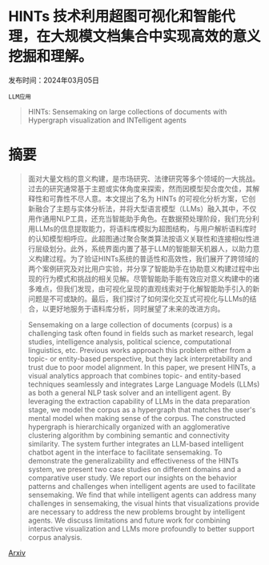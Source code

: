 # HINTs 技术利用超图可视化和智能代理，在大规模文档集合中实现高效的意义挖掘和理解。

发布时间：2024年03月05日

`LLM应用`

> HINTs: Sensemaking on large collections of documents with Hypergraph visualization and INTelligent agents

# 摘要

> 面对大量文档的意义构建，是市场研究、法律研究等多个领域的一大挑战。过去的研究通常基于主题或实体角度来探索，然而因模型契合度欠佳，其解释性和可靠性不尽人意。本文提出了名为 HINTs 的可视化分析方案，它创新融合了主题与实体分析法，并将大型语言模型（LLMs）融入其中，不仅用作通用NLP工具，还充当智能助手角色。在数据预处理阶段，我们充分利用LLMs的信息提取能力，将语料库模拟为超图结构，与用户解析语料库时的认知模型相呼应。此超图通过聚合聚类算法按语义关联性和连接相似性进行层级划分。此外，系统界面内置了基于LLM的智能聊天机器人，以助力意义构建过程。为了验证HINTs系统的普适性和高效性，我们展开了跨领域的两个案例研究及对比用户实验，并分享了智能助手在协助意义构建过程中出现的行为模式和挑战的相关见解。尽管智能助手能有效应对意义构建中的诸多难点，但我们发现，由可视化呈现的直观线索对于化解智能助手引入的新问题是不可或缺的。最后，我们探讨了如何深化交互式可视化与LLMs的结合，以更好地服务于语料库分析，同时展望了未来的改进方向。

> Sensemaking on a large collection of documents (corpus) is a challenging task often found in fields such as market research, legal studies, intelligence analysis, political science, computational linguistics, etc. Previous works approach this problem either from a topic- or entity-based perspective, but they lack interpretability and trust due to poor model alignment. In this paper, we present HINTs, a visual analytics approach that combines topic- and entity-based techniques seamlessly and integrates Large Language Models (LLMs) as both a general NLP task solver and an intelligent agent. By leveraging the extraction capability of LLMs in the data preparation stage, we model the corpus as a hypergraph that matches the user's mental model when making sense of the corpus. The constructed hypergraph is hierarchically organized with an agglomerative clustering algorithm by combining semantic and connectivity similarity. The system further integrates an LLM-based intelligent chatbot agent in the interface to facilitate sensemaking. To demonstrate the generalizability and effectiveness of the HINTs system, we present two case studies on different domains and a comparative user study. We report our insights on the behavior patterns and challenges when intelligent agents are used to facilitate sensemaking. We find that while intelligent agents can address many challenges in sensemaking, the visual hints that visualizations provide are necessary to address the new problems brought by intelligent agents. We discuss limitations and future work for combining interactive visualization and LLMs more profoundly to better support corpus analysis.

[Arxiv](https://arxiv.org/abs/2403.02752)